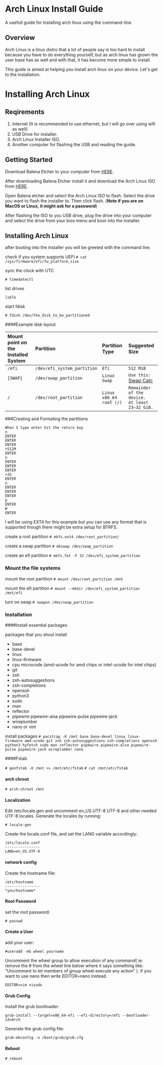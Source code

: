 # Arch Linux Install Guide
A usefull guide for installing arch linux using the command-line.

## Overview
Arch Linux is a linux distro that a lot of people say is too hard to install because you have to do everything yourself, but as arch linux has grown the user base has as well and with that, it has become more simple to install.

This guide is aimed at helping you install arch linux on your device. Let's get to the installation.

# Installing Arch Linux

## Reqirements

1. Internet (It is recommended to use ethernet, but I will go over using wifi as well)
2. USB Drive for installer.
3. Arch Linux Installer ISO.
4. Another computer for flashing the USB and reading the guide.

## Getting Started

Download Balena Etcher to your computer from [HERE](https://www.balena.io/etcher).

After downloading Balena Etcher install it and download the Arch Linux ISO from [HERE](https://archlinux.org/download/).

Open Balena etcher and select the Arch Linux ISO to flash. Select the drive you want to flash the installer to. Then click flash. (**Note if you are on MacOS or Linux, it might ask for a password**)

After flashing the ISO to you USB drive, plug the drive into your computer and select the drive from your bios menu and boot into the installer.

## Installing Arch Linux

after booting into the installer you will be greeted with the command line. 

check if you system supports UEFI
```# cat /sys/firmware/efi/fw_platform_size```

sync the clock with UTC

```# timedatectl```

list drives

```lsblk```

start fdisk

```# fdisk /dev/the_disk_to_be_partitioned```

####Example disk layout

| Mount point on the Installed System | Partition | Partition Type |Suggested Size|
| :---------------- | :--- | :--- | :--- |
| ```/efi```        |   ```/dev/efi_system_partition```   | ```Efi``` |```512 MiB``` |
| ```[SWAP]```           |   ```/dev/swap_partition```  | ```Linux Swap``` |```Use this: ```[Swap Calc](https://pickwicksoft.github.io/swapcalc/) |
| ```/``` |  ```/dev/root_partition```   | ```Linux x86_64 root (/)``` |```Remainder of the device. ```<br>```At least 23–32 GiB. ```|

###Creating and Formating the partitions

```
When I type enter hit the return key
n
ENTER
ENTER
ENTER
+512M
ENTER
n
ENTER
ENTER
ENTER
+2G
ENTER
n
ENTER
ENTER
ENTER
p
ENTER
W
ENTER
```

I will be using EXT4 for this example but you can use any format that is supported though there might be extra setup for BTRFS.

create a root partition
```# mkfs.ext4 /dev/root_partition/```

create a swap partition
```# mkswap /dev/swap_partition```

create an efi partition
```# mkfs.fat -F 32 /dev/efi_system_partition```

### Mount the file systems

mount the root partition
```# mount /dev/root_partition /mnt```

mount the efi partition
```# mount --mkdir /dev/efi_system_partition /mnt/efi```

turn on swap
```# swapon /dev/swap_partition```

### Installation

####Install essential packages

packages that you shoul install

 - base
 - base-devel
 - linux
 - linux-firmware
 - cpu microcode (amd-ucode for amd chips or intel-ucode for intel chips)
 - git
 - zsh
 - zsh-autosuggestions
 - zsh-completions
 - openssh
 - python3
 - sudo
 - man
 - reflector
 - pipewire pipewire-alsa pipewire-pulse pipewire-jack
 - wireplumber
 - nano or vim

 install packages
```# pacstrap -K /mnt base base-devel linux linux-firmware amd-ucode git zsh zsh-autosuggestions zsh-completions openssh python3 hyfetch sudo man reflector pipewire pipewire-alsa pipewire-pulse pipewire-jack wireplumber nano```

####Fstab

```# genfstab -U /mnt >> /mnt/etc/fstab```
```# cat /mnt/etc/fstab```

#### arch chroot

```# arch-chroot /mnt```

#### Localization

Edit /etc/locale.gen and uncomment en_US.UTF-8 UTF-8 and other needed UTF-8 locales. Generate the locales by running:

```# locale-gen```

Create the locale.conf file, and set the LANG variable accordingly:

```
/etc/locale.conf
----------------
LANG=en_US.UTF-8
```

#### network config

Create the hostname file:

```
/etc/hostname
----------------
*yourhostname*
```

#### Root Password

set the root password:

```
# passwd
```

#### Create a User

add your user:

```
#useradd -mG wheel yourname
```


Uncomment the wheel group to allow execution of any command( ie: remove the # from the wheel line below where it says something like: "Uncomment to let members of group wheel execute any action" ). if you want to use nano then write EDITOR=nano instead.

```
EDITOR=vim visudo
```

#### Grub Config

Install the grub bootloader:

```
grub-install --target=x86_64-efi --efi-directory=/efi --bootloader-id=Arch
```

Generate the grub config file:

```
grub-mkconfig -o /boot/grub/grub.cfg
```

#### Reboot

```
# reboot
```








